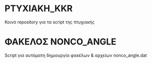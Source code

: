 # PTYXIAKH_KKR
Κοινό repository για τα script της πτυχιακής

# ΦΑΚΕΛΟΣ NONCO_ANGLE
Script για αυτόματη δημιουργία φακέλων & αρχείων nonco_angle.dat
